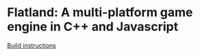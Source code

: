 # Flatland: A multi-platform game engine in C++ and Javascript

[Build instructions](wiki/Building)
